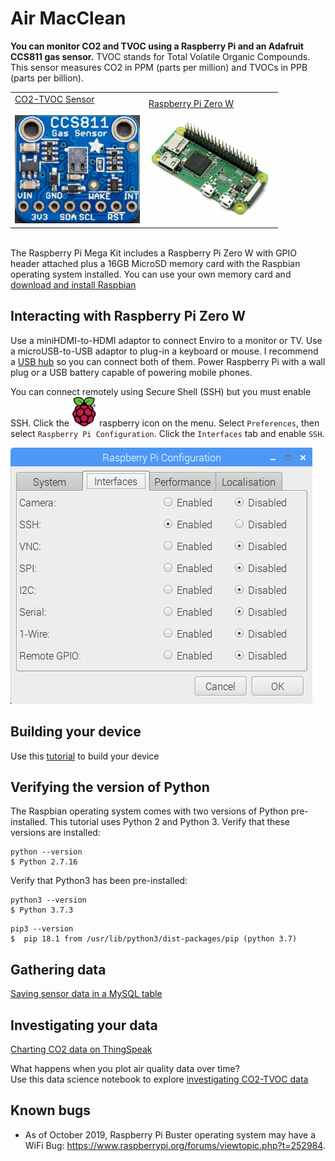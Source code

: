 # Air MacClean

<b>You can monitor CO2 and TVOC using a Raspberry Pi and an Adafruit CCS811 gas sensor.</b> TVOC stands for Total Volatile Organic Compounds. This sensor measures CO2 in PPM (parts per million) and TVOCs in PPB (parts per billion).

<table width=100%><tr><td>
<a  href="https://www.adafruit.com/product/3566?gclid=CjwKCAjw4NrpBRBsEiwAUcLcDC7rfEBlaclDQMmAmDsiB-NlT1wL61pWEKSJDLwR02b2QgCL3pEg2RoCNKAQAvD_BwE">CO2-TVOC Sensor<br><br>
<img src="images/ccs811.png" width=200></a>
  </td><td>
<a href="https://thepihut.com/collections/raspberry-pi/products/raspberry-pi-zero-w">Raspberry Pi Zero W<br><br>
<img src="images/RasPiZeroHeader.jpg" width=200>
  </td></tr></table>

<br>The Raspberry Pi Mega Kit includes a Raspberry Pi Zero W</a> with GPIO header attached plus a 16GB MicroSD memory card with the Raspbian operating system installed.  You can use your own memory card and <a href="https://www.raspberrypi.org/downloads/raspbian/">download and install Raspbian</a> 

## Interacting with Raspberry Pi Zero W

Use a miniHDMI-to-HDMI adaptor to connect Enviro to a monitor or TV.  Use a microUSB-to-USB adaptor to plug-in a keyboard or mouse.  I recommend a [USB hub](https://www.bestbuy.com/site/insignia-4-port-usb-3-0-hub-black/4333600.p?skuId=4333600&ref=212&loc=1&ref=212&loc=1&gclid=EAIaIQobChMI0_6gr9_P6QIVT-zjBx3WpAuAEAQYBCABEgKemvD_BwE&gclsrc=aw.ds) so you can connect both of them.  Power Raspberry Pi with a wall plug or a USB battery capable of powering mobile phones.

You can connect remotely using Secure Shell (SSH) but you must enable SSH.  Click the <img src="images/raspberry.png" width=40> raspberry icon on the menu.  Select ```Preferences```, then select ```Raspberry Pi Configuration```.  Click the ```Interfaces``` tab and enable ```SSH```.  

![Window for enabling SSH as described in text](images/SSH.png)


## Building your device

Use this [tutorial](https://learn.adafruit.com/adafruit-ccs811-air-quality-sensor/raspberry-pi-wiring-test) to build your device


## Verifying the version of Python

The Raspbian operating system comes with two versions of Python pre-installed.  This tutorial uses Python 2 and Python 3.  Verify that these versions are installed:

```
python --version
$ Python 2.7.16
```

Verify that Python3 has been pre-installed:

```
python3 --version
$ Python 3.7.3
```

```
pip3 --version
$  pip 18.1 from /usr/lib/python3/dist-packages/pip (python 3.7)
```

## Gathering data

<a href="https://github.com/NelsonPython/DriveI5/blob/master/PublicRadio/airMacClean.md">Saving sensor data in a MySQL table</a>

## Investigating your data

[Charting CO2 data on ThingSpeak](https://thingspeak.com/channels/865249)


What happens when you plot air quality data over time?  
Use this data science notebook to explore [investigating CO2-TVOC data](https://www.kaggle.com/nelsondata/los-angeles-air-quality)

## Known bugs

- As of October 2019, Raspberry Pi Buster operating system may have a WiFi Bug:  https://www.raspberrypi.org/forums/viewtopic.php?t=252984. 
